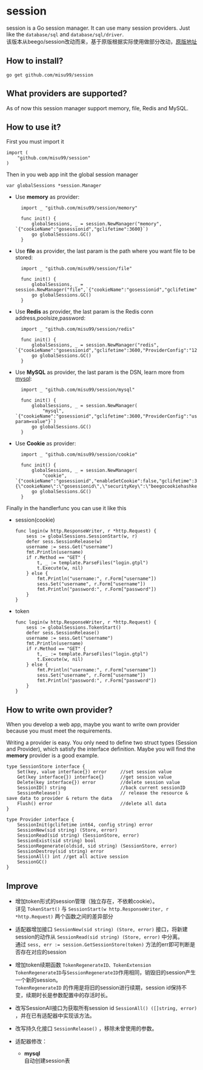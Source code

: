 session
==============

session is a Go session manager. It can use many session providers. Just like the `database/sql` and `database/sql/driver`.  
该版本从beego/session改动而来，基于原版根据实际使用做部分改动，[原版地址](https://github.com/astaxie/beego/tree/master/session)

## How to install?

	go get github.com/misu99/session


## What providers are supported?

As of now this session manager support memory, file, Redis and MySQL.


## How to use it?

First you must import it

	import (
		"github.com/misu99/session"
	)

Then in you web app init the global session manager
	
	var globalSessions *session.Manager

* Use **memory** as provider:

		import _ "github.com/misu99/session/memory"
		
		func init() {
			globalSessions, _ = session.NewManager("memory", `{"cookieName":"gosessionid","gclifetime":3600}`)
			go globalSessions.GC()
		}

* Use **file** as provider, the last param is the path where you want file to be stored:

		import _ "github.com/misu99/session/file"
		
		func init() {
			globalSessions, _ = session.NewManager("file",`{"cookieName":"gosessionid","gclifetime":3600,"ProviderConfig":"./tmp"}`)
			go globalSessions.GC()
		}

* Use **Redis** as provider, the last param is the Redis conn address,poolsize,password:

		import _ "github.com/misu99/session/redis"
		
		func init() {
			globalSessions, _ = session.NewManager("redis", `{"cookieName":"gosessionid","gclifetime":3600,"ProviderConfig":"127.0.0.1:6379,100,astaxie"}`)
			go globalSessions.GC()
		}
		
* Use **MySQL** as provider, the last param is the DSN, learn more from [mysql](https://github.com/go-sql-driver/mysql#dsn-data-source-name):

		import _ "github.com/misu99/session/mysql"
		
		func init() {
			globalSessions, _ = session.NewManager(
				"mysql", `{"cookieName":"gosessionid","gclifetime":3600,"ProviderConfig":"username:password@protocol(address)/dbname?param=value"}`)
			go globalSessions.GC()
		}

* Use **Cookie** as provider:

		import _ "github.com/misu99/session/cookie"
		
		func init() {
			globalSessions, _ = session.NewManager(
				"cookie", `{"cookieName":"gosessionid","enableSetCookie":false,"gclifetime":3600,"ProviderConfig":"{\"cookieName\":\"gosessionid\",\"securityKey\":\"beegocookiehashkey\"}"}`)
			go globalSessions.GC()
		}


Finally in the handlerfunc you can use it like this
* session(cookie)
    ```
    func login(w http.ResponseWriter, r *http.Request) {
        sess := globalSessions.SessionStart(w, r)
        defer sess.SessionRelease(w)
        username := sess.Get("username")
        fmt.Println(username)
        if r.Method == "GET" {
            t, _ := template.ParseFiles("login.gtpl")
            t.Execute(w, nil)
        } else {
            fmt.Println("username:", r.Form["username"])
            sess.Set("username", r.Form["username"])
            fmt.Println("password:", r.Form["password"])
        }
    }
    ```
* token
    ```
    func login(w http.ResponseWriter, r *http.Request) {
    	sess := globalSessions.TokenStart()
    	defer sess.SessionRelease()
    	username := sess.Get("username")
    	fmt.Println(username)
    	if r.Method == "GET" {
    		t, _ := template.ParseFiles("login.gtpl")
    		t.Execute(w, nil)
    	} else {
    		fmt.Println("username:", r.Form["username"])
    		sess.Set("username", r.Form["username"])
    		fmt.Println("password:", r.Form["password"])
    	}
    }
    ```

## How to write own provider?

When you develop a web app, maybe you want to write own provider because you must meet the requirements.

Writing a provider is easy. You only need to define two struct types 
(Session and Provider), which satisfy the interface definition. 
Maybe you will find the **memory** provider is a good example.

	type SessionStore interface {
		Set(key, value interface{}) error     //set session value
		Get(key interface{}) interface{}      //get session value
		Delete(key interface{}) error         //delete session value
		SessionID() string                    //back current sessionID
		SessionRelease()                      // release the resource & save data to provider & return the data
		Flush() error                         //delete all data
	}
	
	type Provider interface {
		SessionInit(gclifetime int64, config string) error
		SessionNew(sid string) (Store, error)
		SessionRead(sid string) (SessionStore, error)
		SessionExist(sid string) bool
		SessionRegenerate(oldsid, sid string) (SessionStore, error)
		SessionDestroy(sid string) error
		SessionAll() int //get all active session
		SessionGC()
	}

## Improve
- 增加token形式的session管理（独立存在，不依赖cookie）。  
详见 ```TokenStart()``` 与 ```SessionStart(w http.ResponseWriter, r *http.Request)``` 两个函数之间的差异部分

- 适配器增加接口 ```SessionNew(sid string) (Store, error)``` 接口，将新建session的动作从 ```SessionRead(sid string) (Store, error)``` 中分离。  
通过 ```sess, err := session.GetSessionStore(token)``` 方法的err即可判断是否存在对应的session

- 增加token续期函数 ```TokenRegenerateID、TokenExtension```  
```TokenRegenerateID```与```SessionRegenerateID```作用相同，销毁旧的session产生一个新的session。  
```TokenRegenerateID``` 的作用是将旧的session进行续期，session id保持不变，续期时长是参数配置中的存活时长。

- 改写SessionAll接口为获取所有session id ```SessionAll() ([]string, error)``` ，并在已有适配器中实现该方法。

- 改写持久化接口 ```SessionRelease()``` ，移除未曾使用的参数。

- 适配器修改：
  - **mysql**  
  自动创建session表  
  
